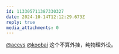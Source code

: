 ```yaml
---
id: 113305711387330327
date: 2024-10-14T12:12:29.673Z
reply: true
media_attachments: 0
---
```


[@acevs](https://mastodon.social/@acevs) [@koobai](https://mastodon.social/@koobai) 这个不算外挂，纯物理外设。

